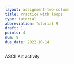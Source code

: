 ```yaml
---
layout: assignment-two-column
title: Practice with loops
type: tutorial
abbreviation: Tutorial 9
draft: 1
points: 4
num: 9
due_date: 2022-10-14
---
```


ASCII Art activity